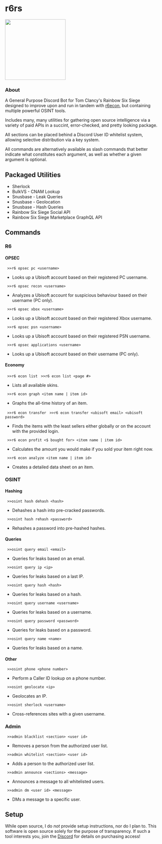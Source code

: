 # r6rs
<img src="https://github.com/hiibolt/hiibolt/assets/91273156/9528b9af-4166-4b51-b3f8-084d75dccc3b" width="200"/>

### About
A General Purpose Discord Bot for Tom Clancy's Rainbow Six Siege designed to improve upon and run in tandem with [r6econ](https://github.com/hiibolt/r6econ), but containing multiple powerful OSINT tools. 

Includes many, many utilities for gathering open source intelligence via a variety of paid APIs in a succint, error-checked, and pretty looking package.

All sections can be placed behind a Discord User ID whitelist system, allowing selective distribution via a key system.

All commands are alternatively available as slash commands that better indicate what constitutes each argument, as well as whether a given argument is optional.

## Packaged Utilities 
- Sherlock
- BulkVS - CNAM Lookup
- Snusbase - Leak Queries
- Snusbase - Geolocation
- Snusbase - Hash Queries
- Rainbow Six Siege Social API
- Rainbow Six Siege Marketplace GraphQL API


## Commands

### R6

#### OPSEC

` >>r6 opsec pc <username>`
- Looks up a Ubisoft account based on their registered PC username.

` >>r6 opsec recon <username>`
- Analyzes a Ubisoft account for suspicious behaviour based on their username (PC only).

` >>r6 opsec xbox <username>`
- Looks up a Ubisoft account based on their registered Xbox username.

` >>r6 opsec psn <username>`
- Looks up a Ubisoft account based on their registered PSN username.

` >>r6 opsec applications <username>`
- Looks up a Ubisoft account based on their username (PC only).

#### Economy

` >>r6 econ list`
` >>r6 econ list <page #>`
- Lists all available skins.

` >>r6 econ graph <item name | item id>`
- Graphs the all-time history of an item.

` >>r6 econ transfer`
` >>r6 econ transfer <ubisoft email> <ubisoft password>`
- Finds the items with the least sellers either globally or on the account with the provided login.

` >>r6 econ profit <$ bought for> <item name | item id>`
- Calculates the amount you would make if you sold your item right now.

` >>r6 econ analyze <item name | item id>`
- Creates a detailed data sheet on an item.

### OSINT

#### Hashing

` >>osint hash dehash <hash>`
- Dehashes a hash into pre-cracked passwords.

` >>osint hash rehash <password>`
- Rehashes a password into pre-hashed hashes.

#### Queries

` >>osint query email <email>`
- Queries for leaks based on an email.

` >>osint query ip <ip>`
- Queries for leaks based on a last IP.

` >>osint query hash <hash>`
- Queries for leaks based on a hash.

` >>osint query username <username>`
- Queries for leaks based on a username.

` >>osint query password <password>`
- Queries for leaks based on a password.

` >>osint query name <name>`
- Queries for leaks based on a name.

#### Other

` >>osint phone <phone number>`
- Perform a Caller ID lookup on a phone number.

` >>osint geolocate <ip>`
- Geolocates an IP.

` >>osint sherlock <username>`
- Cross-references sites with a given username.

### Admin

` >>admin blacklist <section> <user id>`
- Removes a person from the authorized user list.

` >>admin whitelist <section> <user id>`
- Adds a person to the authorized user list.

` >>admin announce <sections> <message>`
- Announces a message to all whitelisted users.

` >>admin dm <user id> <message>`
- DMs a message to a specific user.


## Setup
While open source, I do *not* provide setup instructions, nor do I plan to. This software is open source solely for the purpose of transparency. If such a tool interests you, join the [Discord](https://discord.gg/ENGqjywsbm) for details on purchasing access!
